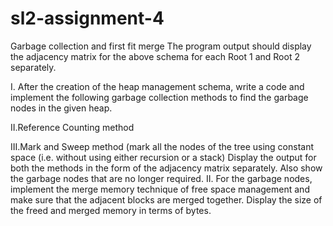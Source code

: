 # sl2-assignment-4
Garbage collection and first fit merge The program output should display the adjacency matrix for the above schema for each Root 1 and Root 2 separately.

I. After the creation of the heap management schema, write a code and implement the following garbage collection methods to find the garbage nodes in the given heap.

II.Reference Counting method

III.Mark and Sweep method (mark all the nodes of the tree using constant space (i.e. without using either recursion or a stack) Display the output for both the methods in the form of the adjacency matrix separately. Also show the garbage nodes that are no longer required. II. For the garbage nodes, implement the merge memory technique of free space management and make sure that the adjacent blocks are merged together. Display the size of the freed and merged memory in terms of bytes.
